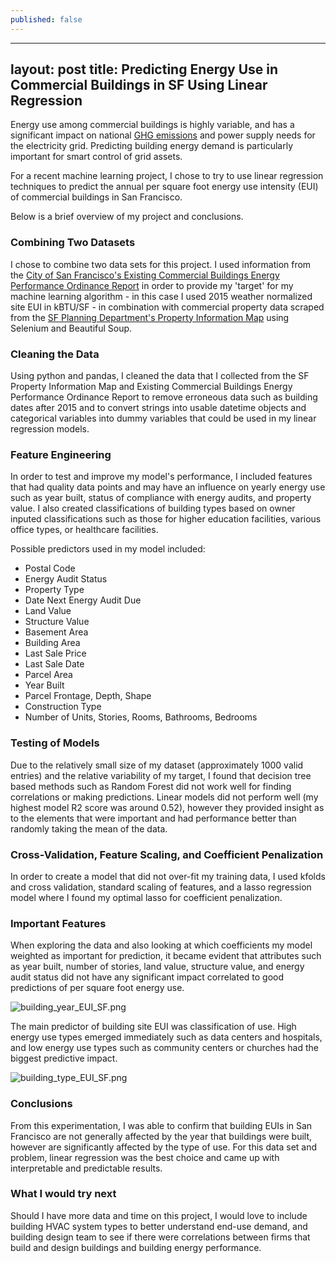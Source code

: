 ```yaml
---
published: false
---
```


---
layout: post
title: Predicting Energy Use in Commercial Buildings in SF Using Linear Regression
---

Energy use among commercial buildings is highly variable, and has a significant impact on national [GHG emissions](https://www.epa.gov/ghgemissions/global-greenhouse-gas-emissions-data) and power supply needs for the electricity grid. Predicting building energy demand is particularly important for smart control of grid assets.

For a recent machine learning project, I chose to try to use linear regression techniques to predict the annual per square foot energy use intensity (EUI) of commercial buildings in San Francisco.

Below is a brief overview of my project and conclusions.

### Combining Two Datasets

I chose to combine two data sets for this project. I used information from the [City of San Francisco's Existing Commercial Buildings Energy Performance Ordinance Report](https://data.sfgov.org/Energy-and-Environment/Existing-Commercial-Buildings-Energy-Performance-O/j2j3-acqj)
in order to provide my 'target' for my machine learning algorithm - in this case I used 2015 weather normalized site EUI in kBTU/SF - in combination with commercial property data scraped from the [SF Planning Department's Property Information Map](http://propertymap.sfplanning.org/) using Selenium and Beautiful Soup.

### Cleaning the Data

Using python and pandas, I cleaned the data that I collected from the SF Property Information Map and Existing Commercial Buildings Energy Performance Ordinance Report to remove erroneous data such as building dates after 2015 and to convert strings into usable datetime objects and categorical variables into dummy variables that could be used in my linear regression models.

### Feature Engineering

In order to test and improve my model's performance, I included features that had quality data points and may have an influence on yearly energy use such as year built, status of compliance with energy audits, and property value. I also created classifications of building types based on owner inputed classifications such as those for higher education facilities, various office types, or healthcare facilities.

Possible predictors used in my model included:
- Postal Code
- Energy Audit Status 
- Property Type
- Date Next Energy Audit Due
- Land Value
- Structure Value
- Basement Area
- Building Area
- Last Sale Price
- Last Sale Date
- Parcel Area
- Year Built
- Parcel Frontage, Depth, Shape
- Construction Type
- Number of Units, Stories, Rooms, Bathrooms, Bedrooms

### Testing of Models

Due to the relatively small size of my dataset (approximately 1000 valid entries) and the relative variability of my target, I found that decision tree based methods such as Random Forest did not work well for finding correlations or making predictions. Linear models did not perform well (my highest model R2 score was around 0.52), however they provided insight as to the elements that were important and had performance better than randomly taking the mean of the data.

### Cross-Validation, Feature Scaling, and Coefficient Penalization

In order to create a model that did not over-fit my training data, I used kfolds and cross validation, standard scaling of features, and a lasso regression model where I found my optimal lasso for coefficient penalization. 

### Important Features

When exploring the data and also looking at which coefficients my model weighted as important for prediction, it became evident that attributes such as year built, number of stories, land value, structure value, and energy audit status did not have any significant impact correlated to good predictions of per square foot energy use.

![building_year_EUI_SF.png]({{site.baseurl}}/_posts/building_year_EUI_SF.png)

The main predictor of building site EUI was classification of use. High energy use types emerged immediately such as data centers and hospitals, and low energy use types such as community centers or churches had the biggest predictive impact.

![building_type_EUI_SF.png]({{site.baseurl}}/_posts/building_type_EUI_SF.png)


### Conclusions

From this experimentation, I was able to confirm that building EUIs in San Francisco are not generally affected by the year that buildings were built, however are significantly affected by the type of use. For this data set and problem, linear regression was the best choice and came up with interpretable and predictable results.

### What I would try next

Should I have more data and time on this project, I would love to include building HVAC system types to better understand end-use demand, and building design team to see if there were correlations between firms that build and design buildings and building energy performance.
